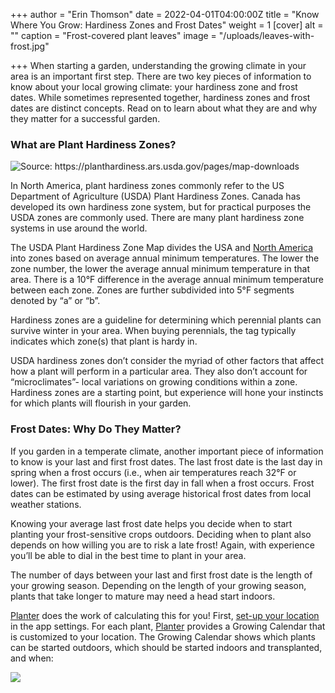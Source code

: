 +++
author = "Erin Thomson"
date = 2022-04-01T04:00:00Z
title = "Know Where You Grow: Hardiness Zones and Frost Dates"
weight = 1
[cover]
alt = ""
caption = "Frost-covered plant leaves"
image = "/uploads/leaves-with-frost.jpg"

+++
When starting a garden, understanding the growing climate in your area is an important first step. There are two key pieces of information to know about your local growing climate: your hardiness zone and frost dates. While sometimes represented together, hardiness zones and frost dates are distinct concepts. Read on to learn about what they are and why they matter for a successful garden.

### What are Plant Hardiness Zones?

![](/uploads/all_states_halfzones_poster_300dpi.jpg "Source: https://planthardiness.ars.usda.gov/pages/map-downloads")

In North America, plant hardiness zones commonly refer to the US Department of Agriculture (USDA) Plant Hardiness Zones. Canada has developed its own hardiness zone system, but for practical purposes the USDA zones are commonly used. There are many plant hardiness zone systems in use around the world.

The USDA Plant Hardiness Zone Map divides the USA and [North America](https://gpsr.ars.usda.gov/phzm/md/northamerica.jpg) into zones based on average annual minimum temperatures. The lower the zone number, the lower the average annual minimum temperature in that area. There is a 10°F difference in the average annual minimum temperature between each zone. Zones are further subdivided into 5°F segments denoted by “a” or “b”.

Hardiness zones are a guideline for determining which perennial plants can survive winter in your area. When buying perennials, the tag typically indicates which zone(s) that plant is hardy in.

USDA hardiness zones don’t consider the myriad of other factors that affect how a plant will perform in a particular area. They also don’t account for “microclimates”- local variations on growing conditions within a zone. Hardiness zones are a starting point, but experience will hone your instincts for which plants will flourish in your garden.

### Frost Dates: Why Do They Matter?

If you garden in a temperate climate, another important piece of information to know is your last and first frost dates. The last frost date is the last day in spring when a frost occurs (i.e., when air temperatures reach 32°F or lower). The first frost date is the first day in fall when a frost occurs. Frost dates can be estimated by using average historical frost dates from local weather stations.

Knowing your average last frost date helps you decide when to start planting your frost-sensitive crops outdoors. Deciding when to plant also depends on how willing you are to risk a late frost! Again, with experience you’ll be able to dial in the best time to plant in your area.

The number of days between your last and first frost date is the length of your growing season. Depending on the length of your growing season, plants that take longer to mature may need a head start indoors.

[Planter](https://planter.garden/) does the work of calculating this for you! First, [set-up your location](https://info.planter.garden/calendar) in the app settings. For each plant, [Planter](https://planter.garden/) provides a Growing Calendar that is customized to your location. The Growing Calendar shows which plants can be started outdoors, which should be started indoors and transplanted, and when:

![](/uploads/screenshot_20220331.jpg)